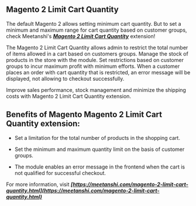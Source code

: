 ## Magento 2 Limit Cart Quantity

The default Magento 2 allows setting minimum cart quantity. But to set a minimum and maximum range for cart quantity based on customer groups, check Meetanshi's ***[Magento 2 Limit Cart Quantity](https://meetanshi.com/magento-2-limit-cart-quantity.html)*** extension!


The Magento 2 Limit Cart Quantity allows admin to restrict the total number of items allowed in a cart based on customers groups. Manage the stock of products in the store with the module. Set restrictions based on customer groups to incur maximum profit with minimum efforts. When a customer places an order with cart quantity that is restricted, an error message will be displayed, not allowing to checkout successfully.

Improve sales performance, stock management and minimize the shipping costs with Magento 2 Limit Cart Quantity extension.

## Benefits of Magento Magento 2 Limit Cart Quantity extension:

* Set a limitation for the total number of products in the shopping cart.

* Set the minimum and maximum quantity limit on the basis of customer groups.

* The module enables an error message in the frontend when the cart is not qualified for successful checkout.

For more information, visit ***[https://meetanshi.com/magento-2-limit-cart-quantity.html](https://meetanshi.com/magento-2-limit-cart-quantity.html)***


